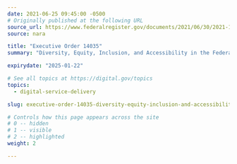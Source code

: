 ```yaml
---
date: 2021-06-25 09:45:00 -0500
# Originally published at the following URL
source_url: https://www.federalregister.gov/documents/2021/06/30/2021-14127/diversity-equity-inclusion-and-accessibility-in-the-federal-workforce
source: nara

title: "Executive Order 14035"
summary: "Diversity, Equity, Inclusion, and Accessibility in the Federal Workforce"

expirydate: "2025-01-22"

# See all topics at https://digital.gov/topics
topics:
  - digital-service-delivery

slug: executive-order-14035-diversity-equity-inclusion-and-accessibility-in-the-federal-workforce

# Controls how this page appears across the site
# 0 -- hidden
# 1 -- visible
# 2 -- highlighted
weight: 2

---
```

